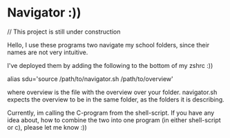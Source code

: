# Navigator :))

// This project is still under construction

Hello, I use these programs two navigate my school folders, since
their names are not very intuitive.

I've deployed them by adding the following to the bottom of my zshrc :))

alias sdu='source /path/to/navigator.sh /path/to/overview'

where overview is the file with the overview over your folder.
navigator.sh expects the overview to be in the same folder, as the folders it is describing.

Currently, im calling the C-program from the shell-script. If you have any idea about,
how to combine the two into one program (in either shell-script or c), please let me know :))
